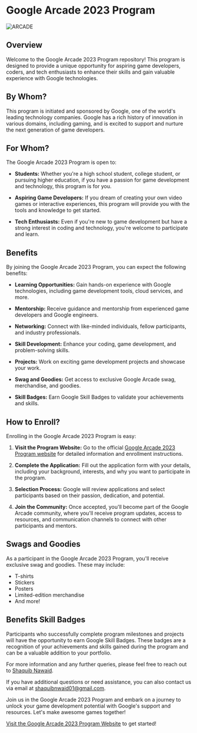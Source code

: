 # Google Arcade 2023 Program
![ARCADE](https://github.com/shaquib01/google_arcade_program23/images/Arcade2023.png)



## Overview

Welcome to the Google Arcade 2023 Program repository! This program is designed to provide a unique opportunity for aspiring game developers, coders, and tech enthusiasts to enhance their skills and gain valuable experience with Google technologies.

## By Whom?

This program is initiated and sponsored by Google, one of the world's leading technology companies. Google has a rich history of innovation in various domains, including gaming, and is excited to support and nurture the next generation of game developers.

## For Whom?

The Google Arcade 2023 Program is open to:

- **Students:** Whether you're a high school student, college student, or pursuing higher education, if you have a passion for game development and technology, this program is for you.

- **Aspiring Game Developers:** If you dream of creating your own video games or interactive experiences, this program will provide you with the tools and knowledge to get started.

- **Tech Enthusiasts:** Even if you're new to game development but have a strong interest in coding and technology, you're welcome to participate and learn.

## Benefits

By joining the Google Arcade 2023 Program, you can expect the following benefits:

- **Learning Opportunities:** Gain hands-on experience with Google technologies, including game development tools, cloud services, and more.

- **Mentorship:** Receive guidance and mentorship from experienced game developers and Google engineers.

- **Networking:** Connect with like-minded individuals, fellow participants, and industry professionals.

- **Skill Development:** Enhance your coding, game development, and problem-solving skills.

- **Projects:** Work on exciting game development projects and showcase your work.

- **Swag and Goodies:** Get access to exclusive Google Arcade swag, merchandise, and goodies.

- **Skill Badges:** Earn Google Skill Badges to validate your achievements and skills.

## How to Enroll?

Enrolling in the Google Arcade 2023 Program is easy:

1. **Visit the Program Website:** Go to the official [Google Arcade 2023 Program website](https://www.google.com/arcade2023) for detailed information and enrollment instructions.

2. **Complete the Application:** Fill out the application form with your details, including your background, interests, and why you want to participate in the program.

3. **Selection Process:** Google will review applications and select participants based on their passion, dedication, and potential.

4. **Join the Community:** Once accepted, you'll become part of the Google Arcade community, where you'll receive program updates, access to resources, and communication channels to connect with other participants and mentors.

## Swags and Goodies

As a participant in the Google Arcade 2023 Program, you'll receive exclusive swag and goodies. These may include:

- T-shirts
- Stickers
- Posters
- Limited-edition merchandise
- And more!

## Benefits Skill Badges

Participants who successfully complete program milestones and projects will have the opportunity to earn Google Skill Badges. These badges are a recognition of your achievements and skills gained during the program and can be a valuable addition to your portfolio.

For more information and any further queries, please feel free to reach out to [Shaquib Nawaid](https://www.linkedin.com/in/shaquibnawaid/).

If you have additional questions or need assistance, you can also contact us via email at [shaquibnwaid01@gmail.com](mailto:shaquibnwaid01@gmail.com).

Join us in the Google Arcade 2023 Program and embark on a journey to unlock your game development potential with Google's support and resources. Let's make awesome games together!

[Visit the Google Arcade 2023 Program Website](https://www.google.com/arcade2023) to get started!
